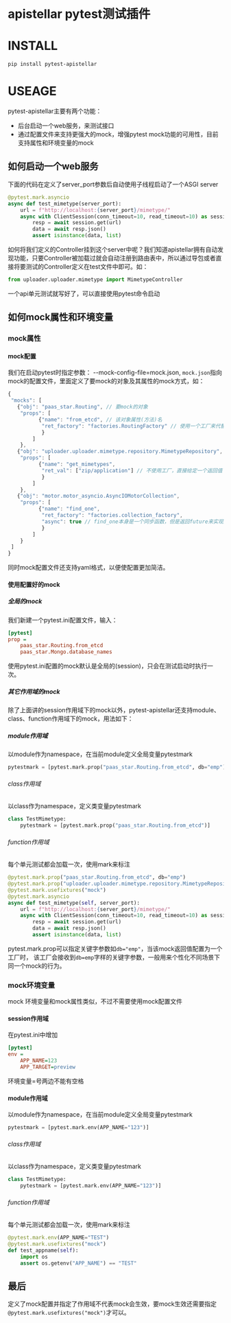 # apistellar pytest测试插件

# INSTALL
```
pip install pytest-apistellar
```

# USEAGE
pytest-apistellar主要有两个功能：
- 后台启动一个web服务，来测试接口
- 通过配置文件来支持更强大的mock，增强pytest mock功能的可用性，目前支持属性和环境变量的mock

## 如何启动一个web服务
下面的代码在定义了server_port参数后自动使用子线程启动了一个ASGI server
```python
@pytest.mark.asyncio
async def test_mimetype(server_port):
    url = f"http://localhost:{server_port}/mimetype/"
    async with ClientSession(conn_timeout=10, read_timeout=10) as session:
        resp = await session.get(url)
        data = await resp.json()
        assert isinstance(data, list)
```
如何将我们定义的Controller挂到这个server中呢？我们知道apistellar拥有自动发现功能，只要Controller被加载过就会自动注册到路由表中，所以通过导包或者直接将要测试的Controller定义在test文件中即可。如：
```python
from uploader.uploader.mimetype import MimetypeController
```
一个api单元测试就写好了，可以直接使用pytest命令启动
## 如何mock属性和环境变量
### mock属性
#### mock配置
我们在启动pytest时指定参数： --mock-config-file=mock.json,
`mock.json`指向mock的配置文件，里面定义了要mock的对象及其属性的mock方式，如：
```js
{
 "mocks": [
   {"obj": "paas_star.Routing", // 要mock的对象
    "props": [
          {"name": "from_etcd", // 该对象属性(方法)名
           "ret_factory": "factories.RoutingFactory" // 使用一个工厂来代替from_etcd。
           }
        ]
    },
   {"obj": "uploader.uploader.mimetype.repository.MimetypeRepository",
    "props": [
          {"name": "get_mimetypes",
           "ret_val": ["zip/application"] // 不使用工厂，直接给定一个返回值
           }
        ]
    },
   {"obj": "motor.motor_asyncio.AsyncIOMotorCollection",
    "props": [
          {"name": "find_one",
           "ret_factory": "factories.collection_factory",
           "async": true // find_one本身是一个同步函数，但是返回future来实现异步，无法通过asyncio.iscoroutinefunction来判断是否为异步函数，所以需要明确指定
           }
        ]
    }
 ]
}
```
同时mock配置文件还支持yaml格式，以便使配置更加简洁。

#### 使用配置好的mock

##### 全局的mock
我们新建一个pytest.ini配置文件，输入：
```ini
[pytest]
prop =
    paas_star.Routing.from_etcd
    paas_star.Mongo.database_names
```
使用pytest.ini配置的mock默认是全局的(session)，只会在测试启动时执行一次。

##### 其它作用域的mock
除了上面讲的session作用域下的mock以外，pytest-apistellar还支持module、class、function作用域下的mock，用法如下：
##### module作用域
以module作为namespace，在当前module定义全局变量pytestmark
```python
pytestmark = [pytest.mark.prop("paas_star.Routing.from_etcd", db="emp")]
```
###### class作用域
以class作为namespace，定义类变量pytestmark
```python
class TestMimetype:
    pytestmark = [pytest.mark.prop("paas_star.Routing.from_etcd")]
```
###### function作用域
每个单元测试都会加载一次，使用mark来标注
```python
@pytest.mark.prop("paas_star.Routing.from_etcd", db="emp")
@pytest.mark.prop("uploader.uploader.mimetype.repository.MimetypeRepository.get_mimetypes")
@pytest.mark.usefixtures("mock")
@pytest.mark.asyncio
async def test_mimetype(self, server_port):
    url = f"http://localhost:{server_port}/mimetype/"
    async with ClientSession(conn_timeout=10, read_timeout=10) as session:
        resp = await session.get(url)
        data = await resp.json()
        assert isinstance(data, list)
```
pytest.mark.prop可以指定关键字参数如`db="emp"`，当该mock返回值配置为一个工厂时，
该工厂会接收到`db=emp`字样的关键字参数，一般用来个性化不同场景下同一个mock的行为。
### mock环境变量
mock 环境变量和mock属性类似，不过不需要使用mock配置文件
#### session作用域
在pytest.ini中增加
```ini
[pytest]
env =
    APP_NAME=123
    APP_TARGET=preview
```
环境变量=号两边不能有空格
#### module作用域
以module作为namespace，在当前module定义全局变量pytestmark
```python
pytestmark = [pytest.mark.env(APP_NAME="123")]
```
###### class作用域
以class作为namespace，定义类变量pytestmark
```python
class TestMimetype:
    pytestmark = [pytest.mark.env(APP_NAME="123")]
```
###### function作用域
每个单元测试都会加载一次，使用mark来标注
```python
@pytest.mark.env(APP_NAME="TEST")
@pytest.mark.usefixtures("mock")
def test_appname(self):
    import os
    assert os.getenv("APP_NAME") == "TEST"
```
## 最后
定义了mock配置并指定了作用域不代表mock会生效，要mock生效还需要指定`@pytest.mark.usefixtures("mock")`才可以。
